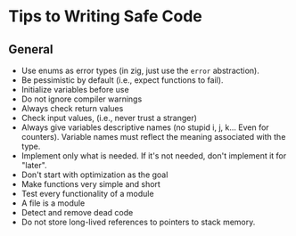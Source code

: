 # Tips to Writing Safe Code

## General
* Use enums as error types (in zig, just use the `error` abstraction).
* Be pessimistic by default (i.e., expect functions to fail).
* Initialize variables before use
* Do not ignore compiler warnings
* Always check return values
* Check input values, (i.e., never trust a stranger)
* Always give variables descriptive names (no stupid i, j, k... Even for counters). Variable names must reflect the meaning associated with the type.
* Implement only what is needed. If it's not needed, don't implement it for "later".
* Don't start with optimization as the goal
* Make functions very simple and short
* Test every functionality of a module
* A file is a module
* Detect and remove dead code
* Do not store long-lived references to pointers to stack memory.
